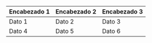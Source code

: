 | Encabezado 1 | Encabezado 2 | Encabezado 3 |  
|--------------|--------------|--------------|  
| Dato 1       | Dato 2       | Dato 3       |  
| Dato 4       | Dato 5       | Dato 6       |  
